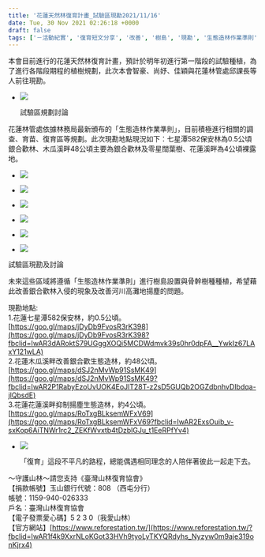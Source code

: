 ```yaml
---
title: '花蓮天然林復育計畫_試驗區現勘2021/11/16'
date: Tue, 30 Nov 2021 02:26:18 +0000
draft: false
tags: ['－活動紀實', '復育短文分享', '改善', '樹島', '現勘', '生態造林作業準則', '種植試驗', '花蓮天然林復育計畫', '試驗區']
---
```


本會目前進行的花蓮天然林復育計畫，預計於明年初進行第一階段的試驗種植，為了進行各階段期程的植樹規劃，此次本會智豪、尚妤、佳穎與花蓮林管處邱課長等人前往現勘。

*   ![](https://www.reforestation.tw/wp-content/uploads/2021/11/257975632_4512913622132208_1995519511789901298_n.jpg)
    
    試驗區規劃討論
    

花蓮林管處依據林務局最新頒布的「生態造林作業準則」，目前積極進行相關的調查、育苗、復育區等規劃。此次現勘地點現況如下：七星潭582保安林為0.5公頃銀合歡林、木瓜溪畔48公頃主要為銀合歡林及零星闊葉樹、花蓮溪畔為4公頃裸露地。

*   ![](https://www.reforestation.tw/wp-content/uploads/2021/11/259880560_4512914125465491_925716063376209836_n.jpg)
    
*   ![](https://www.reforestation.tw/wp-content/uploads/2021/11/258751281_4512913868798850_3316020757238328029_n.jpg)
    
*   ![](https://www.reforestation.tw/wp-content/uploads/2021/11/259702293_4512914205465483_4573285699469708717_n.jpg)
    
*   ![](https://www.reforestation.tw/wp-content/uploads/2021/11/260062391_4512914435465460_5780229557193234725_n.jpg)
    
*   ![](https://www.reforestation.tw/wp-content/uploads/2021/11/258365897_4512914368798800_1271763113375379227_n.jpg)
    
*   ![](https://www.reforestation.tw/wp-content/uploads/2021/11/258772709_4512914755465428_5691888659678994825_n.jpg)
    

試驗區現勘及討論

未來這些區域將遵循「生態造林作業準則」進行樹島設置與骨幹樹種種植，希望藉此改善銀合歡林入侵的現象及改善河川高灘地揚塵的問題。

現勘地點:  
1.花蓮七星潭582保安林，約0.5公頃。[https://goo.gl/maps/jDyDb9FvosR3rK398](https://goo.gl/maps/jDyDb9FvosR3rK398?fbclid=IwAR3dARoktS79UGggXOQi5MCDWdmvk39s0hr0dpFA__YwkIz67LAxY121wLA)  
2.花蓮木瓜溪畔改善銀合歡生態造林，約48公頃。[https://goo.gl/maps/dSJ2nMvWp91SsMK49](https://goo.gl/maps/dSJ2nMvWp91SsMK49?fbclid=IwAR2P1RabyEzoUvUOK4EoJlT28T-z2sD5GUQb2OGZdbnhvDIbdqa-jlQbsdE)  
3.花蓮花蓮溪畔抑制揚塵生態造林，約4公頃。[https://goo.gl/maps/RoTxgBLksemWFxV69](https://goo.gl/maps/RoTxgBLksemWFxV69?fbclid=IwAR2ExsOuib_v-sxKop6AiTNWr1rc2_ZEKfWvxtb4tDzblGJu_t1EeRPfYv4)

*   ![](https://www.reforestation.tw/wp-content/uploads/2021/11/258545188_4512914945465409_5622394600447252529_n-1.jpg)
    
    「復育」這段不平凡的路程，總能偶遇相同理念的人陪伴著彼此一起走下去。
    

～守護山林～請您支持《臺灣山林復育協會》  
【捐款帳號】玉山銀行代號：808 （西屯分行）  
帳號：1159-940-026333  
戶名：臺灣山林復育協會  
【電子發票愛心碼】5 2 3 0（我愛山林）  
【官方網站】[https://www.reforestation.tw/](https://www.reforestation.tw/?fbclid=IwAR1f4k9XxrNLoKGot33HVh9tyoLyTKYQRdyhs_Nyzyw0m9aje319onKjrx4)